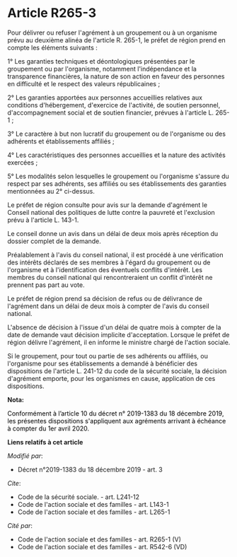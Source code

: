 # Article R265-3

Pour délivrer ou refuser l'agrément à un groupement ou à un organisme prévu au deuxième alinéa de l'article R. 265-1, le
préfet de région prend en compte les éléments suivants :

1° Les garanties techniques et déontologiques présentées par le groupement ou par l'organisme, notamment l'indépendance et la
transparence financières, la nature de son action en faveur des personnes en difficulté et le respect des valeurs
républicaines ;

2° Les garanties apportées aux personnes accueillies relatives aux conditions d'hébergement, d'exercice de l'activité, de
soutien personnel, d'accompagnement social et de soutien financier, prévues à l'article L. 265-1 ;

3° Le caractère à but non lucratif du groupement ou de l'organisme ou des adhérents et établissements affiliés ;

4° Les caractéristiques des personnes accueillies et la nature des activités exercées ;

5° Les modalités selon lesquelles le groupement ou l'organisme s'assure du respect par ses adhérents, ses affiliés ou ses
établissements des garanties mentionnées au 2° ci-dessus.

Le préfet de région consulte pour avis sur la demande d'agrément le Conseil national des politiques de lutte contre la
pauvreté et l'exclusion prévu à l'article L. 143-1.

Le conseil donne un avis dans un délai de deux mois après réception du dossier complet de la demande.

Préalablement à l'avis du conseil national, il est procédé à une vérification des intérêts déclarés de ses membres à l'égard
du groupement ou de l'organisme et à l'identification des éventuels conflits d'intérêt. Les membres du conseil national qui
rencontreraient un conflit d'intérêt ne prennent pas part au vote.

Le préfet de région prend sa décision de refus ou de délivrance de l'agrément dans un délai de deux mois à compter de l'avis
du conseil national.

L'absence de décision à l'issue d'un délai de quatre mois à compter de la date de demande vaut décision implicite
d'acceptation. Lorsque le préfet de région délivre l'agrément, il en informe le ministre chargé de l'action sociale.

Si le groupement, pour tout ou partie de ses adhérents ou affiliés, ou l'organisme pour ses établissements a demandé à
bénéficier des dispositions de l'article L. 241-12 du code de la sécurité sociale, la décision d'agrément emporte, pour les
organismes en cause, application de ces dispositions.

**Nota:**

<font color="black">Conformément à l’article 10 du décret n° 2019-1383 du 18 décembre 2019, les présentes dispositions
s'appliquent aux agréments arrivant à échéance à compter du 1er avril 2020.</font>

**Liens relatifs à cet article**

_Modifié par_:

  - Décret n°2019-1383 du 18 décembre 2019 - art. 3

_Cite_:

  - Code de la sécurité sociale. - art. L241-12
  - Code de l'action sociale et des familles - art. L143-1
  - Code de l'action sociale et des familles - art. L265-1

_Cité par_:

  - Code de l'action sociale et des familles - art. R265-1 (V)
  - Code de l'action sociale et des familles - art. R542-6 (VD)
